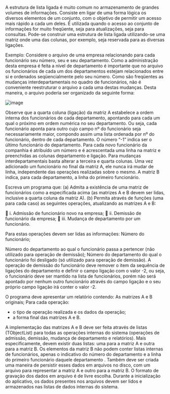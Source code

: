 A estrutura de lista ligada é muito comum no armazenamento de grandes volumes de informações. Consiste em ligar de uma forma lógica os diversos elementos de um conjunto, com o objetivo de permitir um acesso mais rápido a cada um deles. É utilizada quando o acesso ao conjunto de informações for muito freqüente, seja para atualizações, seja para consultas. 
Pode-se construir uma estrutura de lista ligada utilizando-se uma matriz onde uma das colunas, por exemplo, seja reservada para as diversas ligações. 

Exemplo: 
Considere o arquivo de uma empresa relacionando para cada funcionário seu número, seu e seu departamento. Como a administração desta empresa é feita a nível de departamento é importante que no arquivo os funcionários de cada um dos departamentos estejam relacionados entre si e ordenados seqüencialmente pelo seu número. Como são freqüentes as mudanças interdepartamentais no quadro de funcionários, não é conveniente reestruturar o arquivo a cada uma destas mudanças. Desta maneira, o arquivo poderia ser organizado da seguinte forma:

![image](https://github.com/user-attachments/assets/7fa4a5d3-3033-4ce1-86b0-8b25caf6ddd6)

Observe que a quarta coluna (ligação) da matriz A estabelece a ordem interna dos funcionários de cada departamento, apontando para cada um qual o próximo em ordem numérica no seu departamento. Ou seja, cada funcionário aponta para outro cujo campo nº do funcionário seja necessariamente maior, compondo assim uma lista ordenada por nº do funcionário, dentro de cada departamento. O número “-1” indica ser o último funcionário do departamento. Para cada novo funcionário da companhia é atribuído um número e é acrescentada uma linha na matriz e preenchidas as colunas departamento e ligação. Para mudanças interdepartamentais basta alterar a terceira e quarta colunas. Uma vez adicionado um funcionário no final da matriz A, ele nunca irá mudar de linha, independente das operações realizadas sobre o mesmo.
A matriz B indica, para cada departamento, a linha do primeiro funcionário. 

Escreva um programa que: 
(a) Admita a existência de uma matriz de funcionários como a especificada acima (as matrizes A e B devem ser lidas, inclusive a quarta coluna da matriz A). 
(b) Permita através de funções (uma para cada caso) as seguintes operações, atualizando as matrizes A e B: 

  
  i. Admissão de funcionário novo na empresa; 
  ii. Demissão de funcionário da empresa; 
  iii. Mudança de departamento por um funcionário.


Para estas operações devem ser lidas as informações: 
Número do funcionário;

Número do departamento ao qual o funcionário passa a pertencer (não utilizado para operação de demissão);
Número do departamento do qual o funcionário foi desligado (só utilizado para operação de demissão).
A operação de demissão do funcionário deve remover o item da sequência de ligações do departamento e definir o campo ligação com o valor -2, ou seja, o funcionário deve ser mantido na lista de funcionários, porém não será apontado por nenhum outro funcionário através do campo ligação e o seu próprio campo ligação irá conter o valor -2.

O programa deve apresentar um relatório contendo: 
As matrizes A e B originais;
Para cada operação:
- o tipo de operação realizada e os dados da operação; 
- a forma final das matrizes A e B. 

A implementação das matrizes A e B deve ser feita através de listas (TObjectList) para todas as operações internas do sistema (operações de admissão, demissão, mudança de departamento e relatórios). Mais especificamente, devem existir duas listas: uma para a matriz A e outra para a matriz B. Os elementos da matriz B não podem conter listas internas de funcionários, apenas o indicativo do número do departamento e a linha do primeiro funcionário daquele departamento .
Também deve ser criada uma maneira de persistir esses dados em arquivos no disco, com um arquivo para representar a matriz A e outro para a matriz B. O formato de gravação dos dados em arquivo é de livre escolha.
Durante a inicialização do aplicativo, os dados presentes nos arquivos devem ser lidos e armazenados nas listas de dados internas do sistema.
